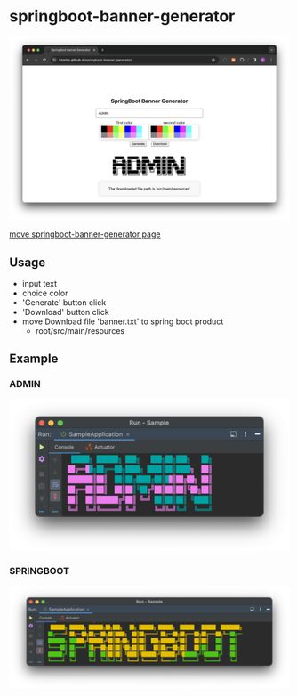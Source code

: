 # springboot-banner-generator



<p align="center">
    <img src="https://github.com/birariro/springboot-banner-generator/blob/main/img/home.png?raw=true"/>
</p>

[move springboot-banner-generator page](https://birariro.github.io/springboot-banner-generator/)

## Usage
- input text
- choice color
- 'Generate' button click
- 'Download' button click
- move Download file 'banner.txt' to spring boot product
  - root/src/main/resources

## Example
### ADMIN
<p align="center" >
    <img src="https://github.com/birariro/springboot-banner-generator/blob/main/img/result1.png?raw=true"/>
</p>

### SPRINGBOOT
<p align="center" >
    <img src="https://github.com/birariro/springboot-banner-generator/blob/main/img/result2.png?raw=true"/>
</p>